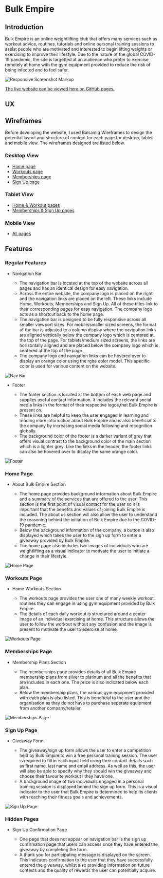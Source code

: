 # Bulk Empire
## Introduction
Bulk Empire is an online weightlifting club that offers many services such as workout advice, routines, tutorials and online personal training sessions to assist people who are motivated and interested to begin lifting weights or exercising to improve their lifestyle. Due to the nature of the global COVID-19 pandemic, the site is targetted at an audience who prefer to exercise remotely at home with the gym equipment provided to reduce the risk of being infected and to feel safer.  

![Responsive Screenshot Markup](/documentation/screenshots/ss-responsive-home-one.jpg)

[The live website can be viewed here on GitHub pages.](https://legenduzair.github.io/bulk-empire-MS1/)

## UX
## Wireframes
Before developing the website, I used Balsamiq Wireframes to design the potential layout and structure of content for each page for desktop, tablet and mobile view. The wireframes designed are listed below.

### Desktop View
- [Home page](https://github.com/legenduzair/bulk-empire-MS1/blob/main/documentation/screenshots/balsamiq-home.jpg)
- [Workouts page](https://github.com/legenduzair/bulk-empire-MS1/blob/main/documentation/screenshots/balsamiq-workouts.jpg)
- [Memberships page](https://github.com/legenduzair/bulk-empire-MS1/blob/main/documentation/screenshots/balsamiq-memberships.jpg)
- [Sign Up page](https://github.com/legenduzair/bulk-empire-MS1/blob/main/documentation/screenshots/balsamiq-signup.jpg)

### Tablet View
- [Home & Workout pages](https://github.com/legenduzair/bulk-empire-MS1/blob/main/documentation/screenshots/balsamiq-tablet-home-workouts.jpg)
- [Memberships & Sign Up pages](https://github.com/legenduzair/bulk-empire-MS1/blob/main/documentation/screenshots/balsamiq-tablet-memberships-signup.jpg)

### Mobile View
- [All pages](https://github.com/legenduzair/bulk-empire-MS1/blob/main/documentation/screenshots/balsamiq-mobile.jpg)

## Features

### Regular Features
- Navigation Bar

  - The navigation bar is located at the top of the website across all pages and has an identical design for easy navigation.
  - Across the entire website, the company logo is placed on the right and the navigation links are placed on the left. These links include Home, Workouts, Memberships and Sign Up. All of these titles link to their corresponding pages for easy navigation. The company logo acts as a shortcut back to the home page.
  - The navigation bar is designed to be fully responsive across all smaller viewport sizes. For mobile/smaller sized screens, the format of the bar is adjusted to a column display where the navigation links are aligned vertically below the company logo which is centered at the top of the page. For tablets/medium sized screens, the links are horizontally aligned and are placed below the company logo which is centered at the top of the page.
  - The company logo and navigation links can be hovered over to display an orange color using the rgba color model. This specific color is used for various content on the website.  

![Nav Bar](/documentation/screenshots/bulk-empire-navbar.jpg)

- Footer

  - The footer section is located at the bottom of each web page and supplies useful contact information. It includes the relevant social media links in the format of their respective logos,that Bulk Empire is present on. 
  - These links are helpful to keep the user engaged in learning and reading more information about Bulk Empire and is also beneficial to the company by increasing social media following and recognition globally.
  - The background color of the footer is a darker variant of grey that offers visual contrast to the background color of the main section which is a lighter grey. Like the links in the header, the footer links can also be hovered over to display the same orange color.

![Footer](/documentation/screenshots/bulk-empire-footer.jpg)

### Home Page
- About Bulk Empire Section

  - The home page provides background information about Bulk Empire and a summary of the services that are offered to the user. This section is the first point of visual contact for the user so it is important that the benefits and values of joining Bulk Empire is included. The about us section will also allow the user to understand the reasoning behind the initiation of Bulk Empire due to the COVID-19 pandemic.
  - Below the background information of the company, a button is also displayed which takes the user to the sign up form to enter a giveaway provided by Bulk Empire.
  - The home page also includes two images of individuals who are weightlifting as a visual indicator to motivate the user to initiate a change in their lifestyle.

![Home Page](/documentation/screenshots/bulk-empire-home.jpg)

### Workouts Page
- Home Workouts Section

  - The workouts page provides the user one of many weekly workout routines they can engage in using gym equipment provided by Bulk Empire.
  - The details of each daily workout is structured around a center image of an individual exercising at home. This structure allows the user to follow the workout without any confusion and the image is present to motivate the user to exercise at home.

![Workouts Page](/documentation/screenshots/bulk-empire-workouts.jpg)

### Memberships Page
- Membership Plans Section

  - The memberships page provides details of all Bulk Empire membership plans from silver to platinum and all the benefits that are included in each one. The price is also indicated below each plan.
  - Below the membership plans, the various gym equipment provided with each plan is also listed. This is beneficial to the user and the organisation as they do not have to purchase seperate equipment from another company/retailer.

![Memberships Page](/documentation/screenshots/bulk-empire-memberships.jpg)

### Sign Up Page
- Giveaway Form

  - The giveaway/sign up form allows the user to enter a competition held by Bulk Empire to win a free personal training session. The user is required to fill in each input field using their contact details such as first name, last name and email address. As well as this, the user will also be able to specify why they should win the giveaway and choose their favourite workout i they have one. 
  - A background image of two individuals engaged in a personal training session is displayed behind the sign up form. This is a visual indicator to the user that Bulk Empire is determined to help its clients with reaching their fitness goals and achievements. 

![Sign Up Page](/documentation/screenshots/bulk-empire-signup.jpg)

### Hidden Pages
- Sign Up Confirmation Page

  - One page that does not appear on navigation bar is the sign up confirmation page that users can access once they have entered the giveaway by completing the form.
  - A thank you for participating message is displayed on the screen. This indicates confirmation to the user that they have successfully entered the giveaway, whilst also providing information on future contests and the quality of rewards the user can potentially acquire. 
  
  